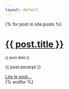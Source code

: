 ```yaml
---
layout: default
---
```


{% for post in site.posts %}
<div class="row">
  <h1>
    <a href="{{ site.baseurl }}{{ post.url }}">{{ post.title }}</a>
  </h1>
  <small>{{ post.date }}</small>
  <p>{{ post.excerpt }}</p>
  <a href="{{ site.baseurl }}{{ post.url }}">Lire le post...</a>
</div>
{% endfor %}

